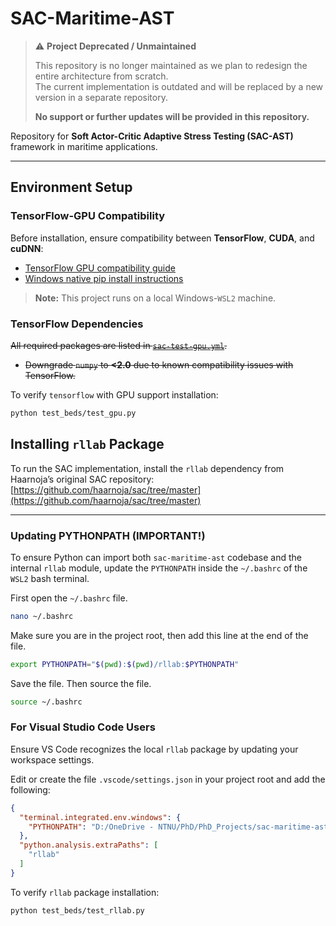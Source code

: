 # SAC-Maritime-AST

> ⚠️ **Project Deprecated / Unmaintained**
>
> This repository is no longer maintained as we plan to redesign the entire architecture from scratch.  
> The current implementation is outdated and will be replaced by a new version in a separate repository.
>
> **No support or further updates will be provided in this repository.**


Repository for **Soft Actor-Critic Adaptive Stress Testing (SAC-AST)** framework in maritime applications.

---

## Environment Setup

### TensorFlow-GPU Compatibility

Before installation, ensure compatibility between **TensorFlow**, **CUDA**, and **cuDNN**:

- [TensorFlow GPU compatibility guide](https://www.tensorflow.org/install/source#gpu)
- [Windows native pip install instructions](https://www.tensorflow.org/install/pip#windows-wsl2)

> **Note:** This project runs on a local Windows-`WSL2` machine.

### TensorFlow Dependencies

~~All required packages are listed in [`sac-test-gpu.yml`](sac-test-gpu.yml).~~

- ~~Downgrade `numpy` to **<2.0** due to known compatibility issues with TensorFlow.~~

To verify `tensorflow` with GPU support installation:

```bash
python test_beds/test_gpu.py
```

## Installing `rllab` Package

To run the SAC implementation, install the `rllab` dependency from Haarnoja’s original SAC repository:  
[https://github.com/haarnoja/sac/tree/master](https://github.com/haarnoja/sac/tree/master)

---

### Updating PYTHONPATH (IMPORTANT!)

To ensure Python can import both `sac-maritime-ast` codebase and the internal `rllab` module, update the `PYTHONPATH` inside the `~/.bashrc` of the `WSL2` bash terminal.

First open the `~/.bashrc` file.
```bash
nano ~/.bashrc
```

Make sure you are in the project root, then add this line at the end of the file.
```bash
export PYTHONPATH="$(pwd):$(pwd)/rllab:$PYTHONPATH"
```

Save the file. Then source the file.
```bash
source ~/.bashrc
```


### For Visual Studio Code Users

Ensure VS Code recognizes the local `rllab` package by updating your workspace settings.

Edit or create the file `.vscode/settings.json` in your project root and add the following:

```json
{
  "terminal.integrated.env.windows": {
    "PYTHONPATH": "D:/OneDrive - NTNU/PhD/PhD_Projects/sac-maritime-ast/rllab"
  },
  "python.analysis.extraPaths": [
    "rllab"
  ]
}
```

To verify `rllab` package installation:

```bash
python test_beds/test_rllab.py
```
